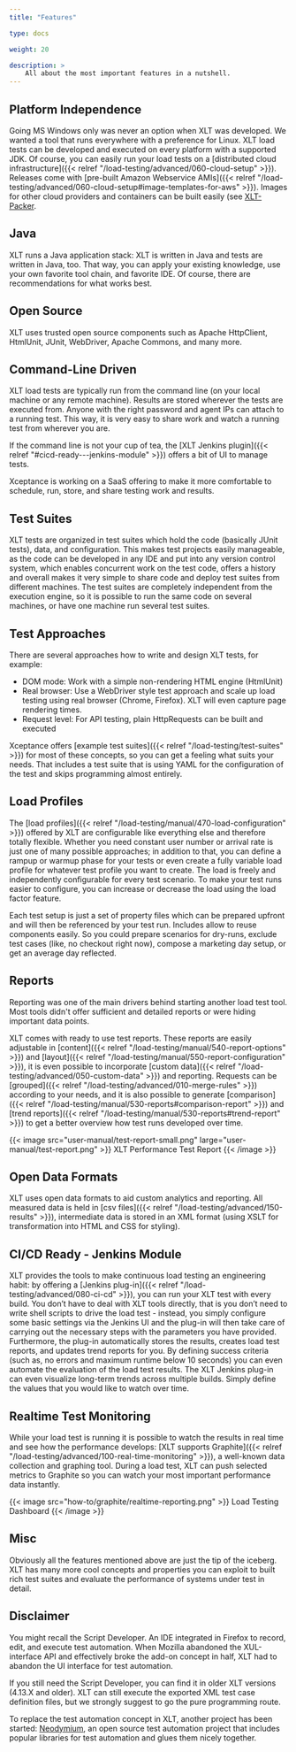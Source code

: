 ```yaml
---
title: "Features"

type: docs

weight: 20

description: >
    All about the most important features in a nutshell.
---
```


## Platform Independence
Going MS Windows only was never an option when XLT was developed. We wanted a tool that runs everywhere with a preference for Linux. XLT load tests can be developed and executed on every platform with a supported JDK. Of course, you can easily run your load tests on a [distributed cloud infrastructure]({{< relref "/load-testing/advanced/060-cloud-setup" >}}). Releases come with [pre-built Amazon Webservice AMIs]({{< relref "/load-testing/advanced/060-cloud-setup#image-templates-for-aws" >}}). Images for other cloud providers and containers can be built easily (see [XLT-Packer](https://github.com/Xceptance/XLT-Packer).

## Java 
XLT runs a Java application stack: XLT is written in Java and tests are written in Java, too. That way, you can apply your existing knowledge, use your own favorite tool chain, and favorite IDE. Of course, there are recommendations for what works best.

## Open Source
XLT uses trusted open source components such as Apache HttpClient, HtmlUnit, JUnit, WebDriver, Apache Commons, and many more.

## Command-Line Driven
XLT load tests are typically run from the command line (on your local machine or any remote machine). Results are stored wherever the tests are executed from. Anyone with the right password and agent IPs can attach to a running test. This way, it is very easy to share work and watch a running test from wherever you are. 

If the command line is not your cup of tea, the [XLT Jenkins plugin]({{< relref "#cicd-ready---jenkins-module" >}}) offers a bit of UI to manage tests. 

Xceptance is working on a SaaS offering to make it more comfortable to schedule, run, store, and share testing work and results.

## Test Suites
XLT tests are organized in test suites which hold the code (basically JUnit tests), data, and configuration. This makes test projects easily manageable, as the code can be developed in any IDE and put into any version control system, which enables concurrent work on the test code, offers a history and overall makes it very simple to share code and deploy test suites from different machines. The test suites are completely independent from the execution engine, so it is possible to run the same code on several machines, or have one machine run several test suites.

## Test Approaches
There are several approaches how to write and design XLT tests, for example:

* DOM mode: Work with a simple non-rendering HTML engine (HtmlUnit)
* Real browser: Use a WebDriver style test approach and scale up load testing using real browser (Chrome, Firefox). XLT will even capture page rendering times. 
* Request level: For API testing, plain HttpRequests can be built and executed

Xceptance offers [example test suites]({{< relref "/load-testing/test-suites" >}}) for most of these concepts, so you can get a feeling what suits your needs. That includes a test suite that is using YAML for the configuration of the test and skips programming almost entirely. 

## Load Profiles
The [load profiles]({{< relref "/load-testing/manual/470-load-configuration" >}}) offered by XLT are configurable like everything else and therefore totally flexible. Whether you need constant user number or arrival rate is just one of many possible approaches; in addition to that, you can define a rampup or warmup phase for your tests or even create a fully variable load profile for whatever test profile you want to create. The load is freely and independently configurable for every test scenario. To make your test runs easier to configure, you can increase or decrease the load using the load factor feature. 

Each test setup is just a set of property files which can be prepared upfront and will then be referenced by your test run. Includes allow to reuse components easily. So you could prepare scenarios for dry-runs, exclude test cases (like, no checkout right now), compose a marketing day setup, or get an average day reflected.

## Reports
Reporting was one of the main drivers behind starting another load test tool. Most tools didn't offer sufficient and detailed reports or were hiding important data points.

XLT comes with ready to use test reports. These reports are easily adjustable in [content]({{< relref "/load-testing/manual/540-report-options" >}}) and [layout]({{< relref "/load-testing/manual/550-report-configuration" >}}), it is even possible to incorporate [custom data]({{< relref "/load-testing/advanced/050-custom-data" >}}) and reporting. Requests can be [grouped]({{< relref "/load-testing/advanced/010-merge-rules" >}}) according to your needs, and it is also possible to generate [comparison]({{< relref "/load-testing/manual/530-reports#comparison-report" >}}) and [trend reports]({{< relref "/load-testing/manual/530-reports#trend-report" >}}) to get a better overview how test runs developed over time.

{{< image src="user-manual/test-report-small.png" large="user-manual/test-report.png" >}}
XLT Performance Test Report
{{< /image >}}

## Open Data Formats
XLT uses open data formats to aid custom analytics and reporting. All measured data is held in [csv files]({{< relref "/load-testing/advanced/150-results" >}}), intermediate data is stored in an XML format (using XSLT for transformation into HTML and CSS for styling).

## CI/CD Ready - Jenkins Module
XLT provides the tools to make continuous load testing an engineering habit: by offering a [Jenkins plug-in]({{< relref "/load-testing/advanced/080-ci-cd" >}}), you can run your XLT test with every build. You don’t have to deal with XLT tools directly, that is you don’t need to write shell scripts to drive the load test - instead, you simply configure some basic settings via the Jenkins UI and the plug-in will then take care of carrying out the necessary steps with the parameters you have provided. Furthermore, the plug-in automatically stores the results, creates load test reports, and updates trend reports for you. By defining success criteria (such as, no errors and maximum runtime below 10 seconds) you can even automate the evaluation of the load test results. The XLT Jenkins plug-in can even visualize long-term trends across multiple builds. Simply define the values that you would like to watch over time.

## Realtime Test Monitoring
While your load test is running it is possible to watch the results in real time and see how the performance develops: [XLT supports Graphite]({{< relref "/load-testing/advanced/100-real-time-monitoring" >}}), a well-known data collection and graphing tool. During a load test, XLT can push selected metrics to Graphite so you can watch your most important performance data instantly.

{{< image src="how-to/graphite/realtime-reporting.png" >}}
Load Testing Dashboard
{{< /image >}}

## Misc
Obviously all the features mentioned above are just the tip of the iceberg. XLT has many more cool concepts and properties you can exploit to built rich test suites and evaluate the performance of systems under test in detail.

## Disclaimer
You might recall the Script Developer. An IDE integrated in Firefox to record, edit, and execute test automation. When Mozilla abandoned the XUL-interface API and effectively broke the add-on concept in half, XLT had to abandon the UI interface for test automation. 

If you still need the Script Developer, you can find it in older XLT versions (4.13.X and older). XLT can still execute the exported XML test case definition files, but we strongly suggest to go the pure programming route.

To replace the test automation concept in XLT, another project has been started: [Neodymium](https://github.com/Xceptance/neodymium-library), an open source test automation project that includes popular libraries for test automation and glues them nicely together. 